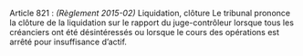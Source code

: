 Article 821 : _(Règlement 2015-02)_ Liquidation, clôture
Le tribunal prononce la clôture de la liquidation sur le rapport du juge-contrôleur lorsque tous les créanciers ont été désintéressés ou lorsque le cours des opérations est arrêté pour insuffisance d’actif.